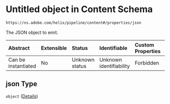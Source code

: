 # Untitled object in Content Schema

```txt
https://ns.adobe.com/helix/pipeline/content#/properties/json
```

The JSON object to emit.

| Abstract            | Extensible | Status         | Identifiable            | Custom Properties | Additional Properties | Access Restrictions | Defined In                                                          |
| :------------------ | :--------- | :------------- | :---------------------- | :---------------- | :-------------------- | :------------------ | :------------------------------------------------------------------ |
| Can be instantiated | No         | Unknown status | Unknown identifiability | Forbidden         | Allowed               | none                | [content.schema.json\*](content.schema.json "open original schema") |

## json Type

`object` ([Details](content-properties-json.md))
